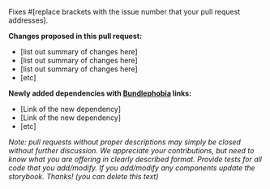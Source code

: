 Fixes #[replace brackets with the issue number that your pull request addresses].

**Changes proposed in this pull request:**

- [list out summary of changes here]
- [list out summary of changes here]
- [list out summary of changes here]
- [etc]

**Newly added dependencies with [Bundlephobia](https://bundlephobia.com/) links:**

- [Link of the new dependency]
- [Link of the new dependency]
- [etc]

_Note: pull requests without proper descriptions may simply be closed without further discussion. We appreciate your contributions, but need to know what you are offering in clearly described format. Provide tests for all code that you add/modify. If you add/modify any components update the storybook. Thanks! (you can delete this text)_
